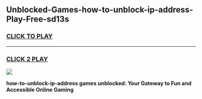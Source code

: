 
## Unblocked-Games-how-to-unblock-ip-address-Play-Free-sd13s
<h3>
<a href="https://premium76.site?title=how-to-unblock-ip-address&ref=18A1">CLICK TO PLAY</a></h3>
<hr>

<h3>
<a href="https://premium76.site?title=how-to-unblock-ip-address&ref=18A1">CLICK 2 PLAY</a>
  
</h3>

<a href="https://premium76.site?title=how-to-unblock-ip-address&ref=18A1"><img src="https://clearcache.store/games.png"></a>


**how-to-unblock-ip-address games unblocked: Your Gateway to Fun and Accessible Online Gaming**
